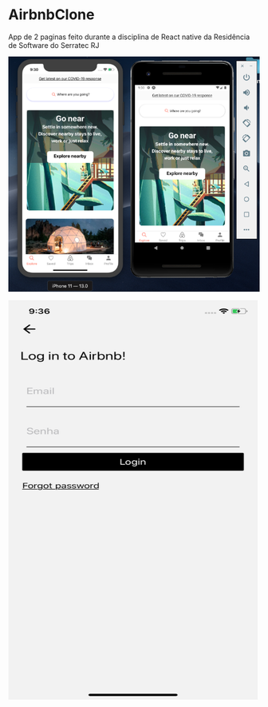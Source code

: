 # AirbnbClone
App de 2 paginas feito durante a disciplina de React native da Residência de Software do Serratec RJ


<p><img src="https://raw.githubusercontent.com/Rafaty/AirbnbClone/master/screenshots/home.png" alt="test"></p>

<p><img src="https://raw.githubusercontent.com/Rafaty/AirbnbClone/master/screenshots/login.png" width="500" height="800" alt="test"></p>
